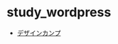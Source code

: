# study_wordpress

- [デザインカンプ](https://xd.adobe.com/view/81b7b37a-e0b6-4b27-b153-2d870d3fa9db-d4e4/?hints=off)
